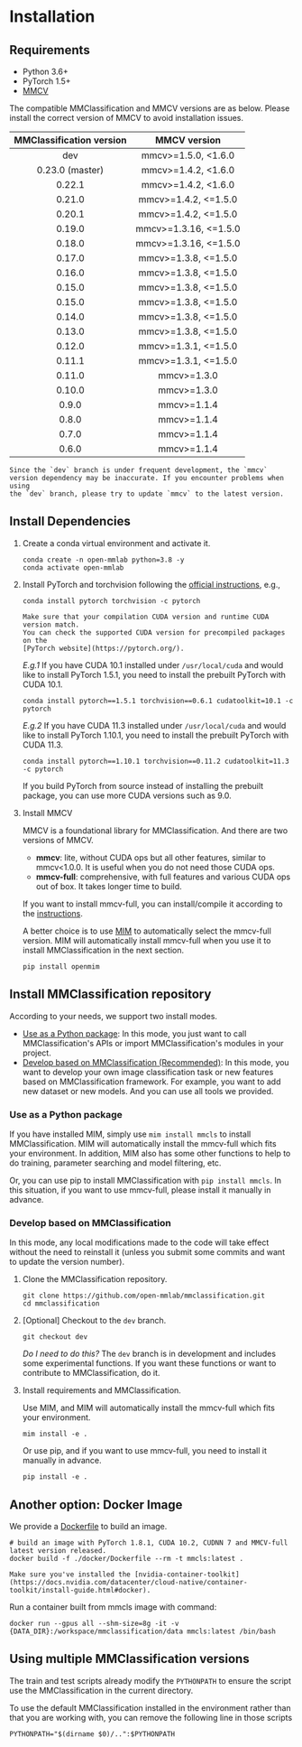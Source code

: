# Installation

## Requirements

- Python 3.6+
- PyTorch 1.5+
- [MMCV](https://github.com/open-mmlab/mmcv)

The compatible MMClassification and MMCV versions are as below. Please install the correct version of MMCV to avoid installation issues.

| MMClassification version |     MMCV version      |
|:------------------------:|:---------------------:|
| dev                      | mmcv>=1.5.0, <1.6.0   |
| 0.23.0 (master)          | mmcv>=1.4.2, <1.6.0   |
| 0.22.1                   | mmcv>=1.4.2, <1.6.0   |
| 0.21.0                   | mmcv>=1.4.2, <=1.5.0  |
| 0.20.1                   | mmcv>=1.4.2, <=1.5.0  |
| 0.19.0                   | mmcv>=1.3.16, <=1.5.0 |
| 0.18.0                   | mmcv>=1.3.16, <=1.5.0 |
| 0.17.0                   | mmcv>=1.3.8, <=1.5.0  |
| 0.16.0                   | mmcv>=1.3.8, <=1.5.0  |
| 0.15.0                   | mmcv>=1.3.8, <=1.5.0  |
| 0.15.0                   | mmcv>=1.3.8, <=1.5.0  |
| 0.14.0                   | mmcv>=1.3.8, <=1.5.0  |
| 0.13.0                   | mmcv>=1.3.8, <=1.5.0  |
| 0.12.0                   | mmcv>=1.3.1, <=1.5.0  |
| 0.11.1                   | mmcv>=1.3.1, <=1.5.0  |
| 0.11.0                   | mmcv>=1.3.0           |
| 0.10.0                   | mmcv>=1.3.0           |
| 0.9.0                    | mmcv>=1.1.4           |
| 0.8.0                    | mmcv>=1.1.4           |
| 0.7.0                    | mmcv>=1.1.4           |
| 0.6.0                    | mmcv>=1.1.4           |

```{note}
Since the `dev` branch is under frequent development, the `mmcv`
version dependency may be inaccurate. If you encounter problems when using
the `dev` branch, please try to update `mmcv` to the latest version.
```

## Install Dependencies

1. Create a conda virtual environment and activate it.

   ```shell
   conda create -n open-mmlab python=3.8 -y
   conda activate open-mmlab
   ```

2. Install PyTorch and torchvision following the [official instructions](https://pytorch.org/), e.g.,

   ```shell
   conda install pytorch torchvision -c pytorch
   ```

   ```{note}
   Make sure that your compilation CUDA version and runtime CUDA version match.
   You can check the supported CUDA version for precompiled packages on the
   [PyTorch website](https://pytorch.org/).
   ```

   *E.g.1* If you have CUDA 10.1 installed under `/usr/local/cuda` and would like to install
   PyTorch 1.5.1, you need to install the prebuilt PyTorch with CUDA 10.1.

   ```shell
   conda install pytorch==1.5.1 torchvision==0.6.1 cudatoolkit=10.1 -c pytorch
   ```

   *E.g.2* If you have CUDA 11.3 installed under `/usr/local/cuda` and would like to install
   PyTorch 1.10.1, you need to install the prebuilt PyTorch with CUDA 11.3.

   ```shell
   conda install pytorch==1.10.1 torchvision==0.11.2 cudatoolkit=11.3 -c pytorch
   ```

   If you build PyTorch from source instead of installing the prebuilt package,
   you can use more CUDA versions such as 9.0.

3. Install MMCV

   MMCV is a foundational library for MMClassification. And there are two versions of MMCV.

   - **mmcv**: lite, without CUDA ops but all other features, similar to mmcv<1.0.0. It is useful when you do not need those CUDA ops.
   - **mmcv-full**: comprehensive, with full features and various CUDA ops out of box. It takes longer time to build.

   If you want to install mmcv-full, you can install/compile it according to the [instructions](https://mmcv.readthedocs.io/en/latest/get_started/installation.html).

   A better choice is to use [MIM](https://github.com/open-mmlab/mim) to automatically select the mmcv-full version. MIM will automatically install mmcv-full when you use it to install MMClassification in the next section.

   ```shell
   pip install openmim
   ```

## Install MMClassification repository

According to your needs, we support two install modes.

- [Use as a Python package](#use-as-a-python-package): In this mode, you just want to call MMClassification's APIs or import MMClassification's modules in your project.
- [Develop based on MMClassification (Recommended)](#develop-based-on-mmclassification): In this mode, you want to develop your own image classification task or new features based on MMClassification framework. For example, you want to add new dataset or new models. And you can use all tools we provided.

### Use as a Python package

If you have installed MIM, simply use `mim install mmcls` to install
MMClassification. MIM will automatically install the mmcv-full which fits your
environment. In addition, MIM also has some other functions to help to do
training, parameter searching and model filtering, etc.

Or, you can use pip to install MMClassification with `pip install mmcls`. In
this situation, if you want to use mmcv-full, please install it manually in
advance.

### Develop based on MMClassification

In this mode, any local modifications made to the code will take effect without
the need to reinstall it (unless you submit some commits and want to update the
version number).

1. Clone the MMClassification repository.

   ```shell
   git clone https://github.com/open-mmlab/mmclassification.git
   cd mmclassification
   ```

2. [Optional] Checkout to the `dev` branch.

   ```shell
   git checkout dev
   ```

   *Do I need to do this?* The `dev` branch is in development and includes some experimental functions. If you want these functions or want to contribute to MMClassification, do it.

3. Install requirements and MMClassification.

   Use MIM, and MIM will automatically install the mmcv-full which fits your environment.
   ```shell
   mim install -e .
   ```

   Or use pip, and if you want to use mmcv-full, you need to install it manually in advance.

   ```shell
   pip install -e .
   ```

## Another option: Docker Image

We provide a [Dockerfile](https://github.com/open-mmlab/mmclassification/blob/master/docker/Dockerfile) to build an image.

```shell
# build an image with PyTorch 1.8.1, CUDA 10.2, CUDNN 7 and MMCV-full latest version released.
docker build -f ./docker/Dockerfile --rm -t mmcls:latest .
```

```{important}
Make sure you've installed the [nvidia-container-toolkit](https://docs.nvidia.com/datacenter/cloud-native/container-toolkit/install-guide.html#docker).
```

Run a container built from mmcls image with command:

```shell
docker run --gpus all --shm-size=8g -it -v {DATA_DIR}:/workspace/mmclassification/data mmcls:latest /bin/bash
```

## Using multiple MMClassification versions

The train and test scripts already modify the `PYTHONPATH` to ensure the script use the MMClassification in the current directory.

To use the default MMClassification installed in the environment rather than that you are working with, you can remove the following line in those scripts

```shell
PYTHONPATH="$(dirname $0)/..":$PYTHONPATH
```
